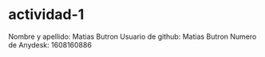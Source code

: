 # actividad-1
Nombre y apellido: Matias Butron
Usuario de github: Matias Butron
Numero de Anydesk: 1608160886
